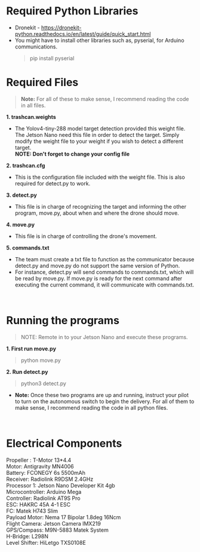 # Required Python Libraries

- Dronekit - https://dronekit-python.readthedocs.io/en/latest/guide/quick_start.html
- You might have to install other libraries such as, pyserial, for Arduino communications.
  > pip install pyserial

# Required Files

> <strong>Note:</strong> For all of these to make sense, I recommend reading the code in all files.

**1. trashcan.weights**

- The Yolov4-tiny-288 model target detection provided this weight file. The Jetson Nano need this file in order to detect the target. Simply modify the weight file to your weight if you wish to detect a different target.  
  <strong>NOTE: Don't forget to change your config file</strong>

**2. trashcan.cfg**

- This is the configuration file included with the weight file. This is also required for detect.py to work.

**3. detect.py**

- This file is in charge of recognizing the target and informing the other program, move.py, about when and where the drone should move.

**4. move.py**

- This file is in charge of controlling the drone's movement.

**5. commands.txt**

- The team must create a txt file to function as the communicator because detect.py and move.py do not support the same version of Python.
- For instance, detect.py will send commands to commands.txt, which will be read by move.py. If move.py is ready for the next command after executing the current command, it will communicate with commands.txt.

<br>

# Running the programs

> NOTE: Remote in to your Jetson Nano and execute these programs.

**1. First run move.py**

> python move.py

**2. Run detect.py**

> python3 detect.py

- <strong>Note:</strong> Once these two programs are up and running, instruct your pilot to turn on the autonomous switch to begin the delivery. For all of them to make sense, I recommend reading the code in all python files.

<br>

# Electrical Components

Propeller : T-Motor 13\*4.4  
Motor: Antigravity MN4006  
Battery: FCONEGY 6s 5500mAh  
Receiver: Radiolink R9DSM 2.4GHz  
Processor 1: Jetson Nano Developer Kit 4gb  
Microcontroller: Arduino Mega  
Controller: Radiolink AT9S Pro  
ESC: HAKRC 45A 4-1 ESC  
FC: Matek H743 Slim  
Payload Motor: Nema 17 Bipolar 1.8deg 16Ncm   
Flight Camera: Jetson Camera IMX219  
GPS/Compass: M9N-5883 Matek System  
H-Bridge: L298N  
Level Shifter: HiLetgo TXS0108E
